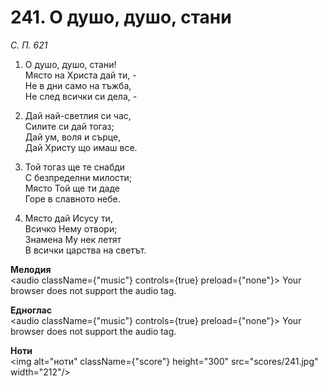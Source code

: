 # 241. О душо, душо, стани

_С. П. 621_

1. О душо, душо, стани!  
Място на Христа дай ти, -  
Не в дни само на тъжба,  
Не след всички си дела, -  

2. Дай най-светлия си час,  
Силите си дай тогаз;  
Дай ум, воля и сърце,  
Дай Христу що имаш все.  

3. Той тогаз ще те снабди  
С безпределни милости;  
Място Той ще ти даде  
Горе в славното небе.  

4. Място дай Исусу ти,  
Всичко Нему отвори;  
Знамена Му нек летят  
В всички царства на светът.

**Мелодия**  
<audio className={"music"} controls={true} preload={"none"}>
    <source src="mp3/241.mp3" type="audio/mpeg"/>
    Your browser does not support the audio tag.
</audio>

**Едноглас**  
<audio className={"music"} controls={true} preload={"none"}>
    <source src="transp/241.mp3" type="audio/mpeg"/>
    Your browser does not support the audio tag.
</audio>

**Ноти**  
<img alt="ноти" className={"score"} height="300" src="scores/241.jpg" width="212"/>
